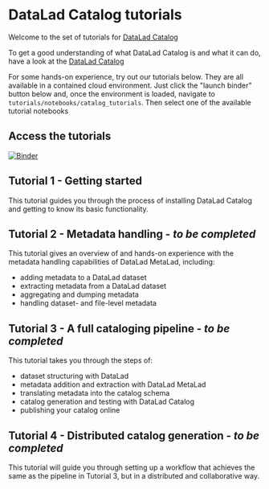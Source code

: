 # DataLad Catalog tutorials

Welcome to the set of tutorials for [DataLad Catalog](https://github.com/datalad/datalad-catalog)

To get a good understanding of what DataLad Catalog is and what it can do, have a look at the [DataLad Catalog](./datalad_catalog_primer.ipynb)

For some hands-on experience, try out our tutorials below. They are all available in a contained cloud environment. Just click the "launch binder" button below and, once the environment is loaded, navigate to `tutorials/notebooks/catalog_tutorials`. Then select one of the available tutorial notebooks

## Access the tutorials

[![Binder](https://mybinder.org/badge_logo.svg)](https://mybinder.org/v2/gh/datalad/datalad-binder/HEAD?urlpath=git-pull?repo=https://github.com/datalad/tutorials)

## Tutorial 1 - Getting started

This tutorial guides you through the process of installing DataLad Catalog and getting to know its basic functionality.

## Tutorial 2 - Metadata handling - *to be completed*

This tutorial gives an overview of and hands-on experience with the metadata handling capabilities of DataLad MetaLad, including:
- adding metadata to a DataLad dataset
- extracting metadata from a DataLad dataset
- aggregating and dumping metadata
- handling dataset- and file-level metadata

## Tutorial 3 - A full cataloging pipeline - *to be completed*

This tutorial takes you through the steps of:
- dataset structuring with DataLad
- metadata addition and extraction with DataLad MetaLad
- translating metadata into the catalog schema
- catalog generation and testing with DataLad Catalog
- publishing your catalog online

## Tutorial 4 - Distributed catalog generation - *to be completed*

This tutorial will guide you through setting up a workflow that achieves the same as the pipeline in Tutorial 3, but in a distributed and collaborative way.